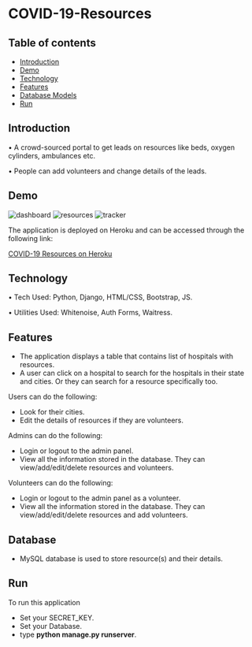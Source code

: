 # COVID-19-Resources

## Table of contents

- [Introduction](#introduction)
- [Demo](#demo)
- [Technology](#technology)
- [Features](#features)
- [Database Models](#database)
- [Run](#run)

## Introduction

• A crowd-sourced portal to get leads on resources like beds, oxygen 
cylinders, ambulances etc.

• People can add volunteers and change 
details of the leads.

## Demo

![dashboard](https://user-images.githubusercontent.com/56071565/125618329-54a17f63-941f-4275-9594-00c1018bcd74.png)
![resources](https://user-images.githubusercontent.com/56071565/125618328-618c788c-225d-43ba-8d9c-2e16a67bd98b.png)
![tracker](https://user-images.githubusercontent.com/56071565/125618321-296f3872-a2ea-4ba4-8c7d-9d5754d5465f.png)

The application is deployed on Heroku and can be accessed through the following link:

[COVID-19 Resources on Heroku](https://covidresourcesdj.herokuapp.com/)

## Technology

• Tech Used: Python, Django, HTML/CSS, Bootstrap, JS.

• Utilities Used: Whitenoise, Auth Forms, Waitress.


## Features

- The application displays a table that contains list of hospitals with resources.
- A user can click on a hospital to search for the hospitals in their state and cities. Or they can search for a resource specifically too.

Users can do the following:

- Look for their cities.
- Edit the details of resources if they are volunteers.

Admins can do the following:

- Login or logout to the admin panel.
- View all the information stored in the database. They can view/add/edit/delete resources and volunteers.

Volunteers can do the following:

- Login or logout to the admin panel as a volunteer.
- View all the information stored in the database. They can view/add/edit/delete resources and add volunteers.


## Database

 - MySQL database is used to store resource(s) and their details.

## Run

To run this application
- Set your SECRET_KEY.
- Set your Database.
- type <b>python manage.py runserver</b>.
